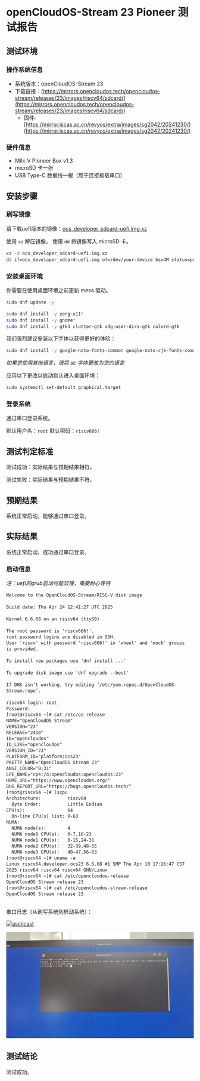 # openCloudOS-Stream 23 Pioneer 测试报告

## 测试环境

### 操作系统信息

- 系统版本：openCloudOS-Stream 23
- 下载链接：[https://mirrors.opencloudos.tech/opencloudos-stream/releases/23/images/riscv64/sdcard/](https://mirrors.opencloudos.tech/opencloudos-stream/releases/23/images/riscv64/sdcard/)
  - 固件: [https://mirror.iscas.ac.cn/revyos/extra/images/sg2042/20241230/](https://mirror.iscas.ac.cn/revyos/extra/images/sg2042/20241230/)

### 硬件信息

- Milk-V Pioneer Box v1.3
- microSD 卡一张
- USB Type-C 数据线一根（用于连接板载串口）

## 安装步骤

### 刷写镜像

请下载uefi版本的镜像：[ocs_developer_sdcard-uefi.img.xz](https://mirrors.opencloudos.tech/opencloudos-stream/releases/23/images/riscv64/sdcard/ocs_developer_sdcard-uefi.img.xz)

使用 `xz` 解压镜像。
使用 `dd` 将镜像写入 microSD 卡。

```bash
xz -d ocs_developer_sdcard-uefi.img.xz
dd if=ocs_developer_sdcard-uefi.img of=/dev/your-device bs=4M status=progress
```


### 安装桌面环境

你需要在使用桌面环境之前更新 mesa 驱动。

```bash
sudo dnf update -y
```


```bash
sudo dnf install -y xorg-x11*
sudo dnf install -y gnome*
sudo dnf install -y gtk3 clutter-gtk xdg-user-dirs-gtk colord-gtk
```

我们强烈建议安装以下字体以获得更好的体验：

```bash
sudo dnf install -y google-noto-fonts-common google-noto-cjk-fonts-common google-noto-sans-cjk-sc-fonts google-noto-serif-sc-fonts
```

*如果您使用其他语言，请将 sc 字体更改为您的语言*

应用以下更改以启动默认进入桌面环境：

```bash
sudo systemctl set-default graphical.target
```

### 登录系统

通过串口登录系统。

默认用户名：`root`
默认密码：`riscv666!`

## 测试判定标准

测试成功：实际结果与预期结果相符。

测试失败：实际结果与预期结果不符。

## 预期结果

系统正常启动，能够通过串口登录。

## 实际结果

系统正常启动，成功通过串口登录。

### 启动信息

*注：uefi的grub启动可能较慢，需要耐心等待*

```log
Welcome to the OpenCloudOS-Stream/RISC-V disk image

Build date: Thu Apr 24 12:41:27 UTC 2025

Kernel 6.6.68 on an riscv64 (ttyS0)

The root password is 'riscv666!'.
root password logins are disabled in SSH.
User 'riscv' with password 'riscv666!' in 'wheel' and 'mock' groups 
is provided.

To install new packages use 'dnf install ...'

To upgrade disk image use 'dnf upgrade --best'

If DNS isn’t working, try editing ‘/etc/yum.repos.d/OpenCloudOS-Stream.repo’.

riscv64 login: root
Password: 
[root@riscv64 ~]# cat /etc/os-release 
NAME="OpenCloudOS Stream"
VERSION="23"
RELEASE="2410"
ID="opencloudos"
ID_LIKE="opencloudos"
VERSION_ID="23"
PLATFORM_ID="platform:ocs23"
PRETTY_NAME="OpenCloudOS Stream 23"
ANSI_COLOR="0;31"
CPE_NAME="cpe:/o:opencloudos:opencloudos:23"
HOME_URL="https://www.opencloudos.org/"
BUG_REPORT_URL="https://bugs.opencloudos.tech/"
[root@riscv64 ~]# lscpu
Architecture:          riscv64
  Byte Order:          Little Endian
CPU(s):                64
  On-line CPU(s) list: 0-63
NUMA:                  
  NUMA node(s):        4
  NUMA node0 CPU(s):   0-7,16-23
  NUMA node1 CPU(s):   8-15,24-31
  NUMA node2 CPU(s):   32-39,48-55
  NUMA node3 CPU(s):   40-47,56-63
[root@riscv64 ~]# uname -a
Linux riscv64.developer.ocs23 6.6.68 #1 SMP Thu Apr 10 17:26:47 CST 2025 riscv64 riscv64 riscv64 GNU/Linux
[root@riscv64 ~]# cat /etc/opencloudos-release 
OpenCloudOS Stream release 23
[root@riscv64 ~]# cat /etc/opencloudos-stream-release 
OpenCloudOS Stream release 23
             
```

串口日志（从刷写系统到启动系统）：

[![asciicast](https://asciinema.org/a/GcjWbifW4xMC2hLwPtn2BeobG.svg)](https://asciinema.org/a/GcjWbifW4xMC2hLwPtn2BeobG)

![](./images/image_uefi.png)


## 测试结论

测试成功。